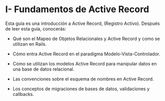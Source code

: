 # I- Fundamentos de Active Record

Esta guía es una introducción a Active Record, \(Registro Activo\). Después de leer esta guía, conocerás:

* Qué son el Mapeo de Objetos Relacionales y Active Record y como se utilizan en Rails.

* Cómo entra Active Record en el paradigma Modelo-Vista-Controlador.

* Cómo se utilizan los modelos Active Record para manipular datos en una base de datos relacional.

* Las convenciones sobre el esquema de nombres en Active Record.

* Los conceptos de migraciones de bases de datos, validaciones y callbacks.



